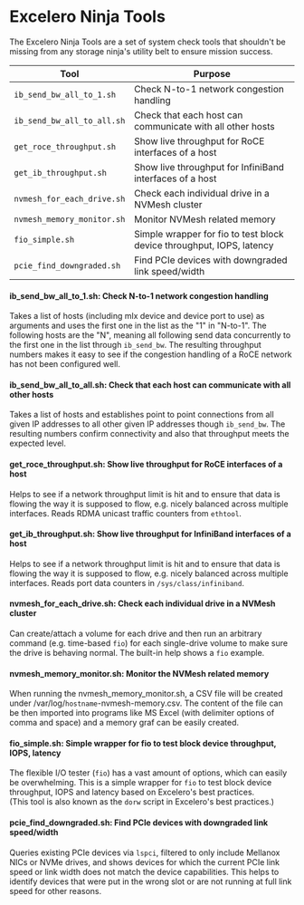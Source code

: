 # Excelero Ninja Tools

The Excelero Ninja Tools are a set of system check tools that shouldn't be missing from any storage ninja's utility belt to ensure mission success.

Tool | Purpose
------------ | -------------
`ib_send_bw_all_to_1.sh` | Check N-to-1 network congestion handling
`ib_send_bw_all_to_all.sh` | Check that each host can communicate with all other hosts
`get_roce_throughput.sh` | Show live throughput for RoCE interfaces of a host
`get_ib_throughput.sh` | Show live throughput for InfiniBand interfaces of a host
`nvmesh_for_each_drive.sh` | Check each individual drive in a NVMesh cluster
`nvmesh_memory_monitor.sh` | Monitor NVMesh related memory
`fio_simple.sh` | Simple wrapper for fio to test block device throughput, IOPS, latency
`pcie_find_downgraded.sh`| Find PCIe devices with downgraded link speed/width

#### ib_send_bw_all_to_1.sh: Check N-to-1 network congestion handling
Takes a list of hosts (including mlx device and device port to use) as arguments and uses the first one in the list as the "1" in "N-to-1". The following hosts are the "N", meaning all following send data concurrently to the first one in the list through `ib_send_bw`. The resulting throughput numbers makes it easy to see if the congestion handling of a RoCE network has not been configured well.
#### ib_send_bw_all_to_all.sh: Check that each host can communicate with all other hosts
Takes a list of hosts and establishes point to point connections from all given IP addresses to all other given IP addresses though `ib_send_bw`. The resulting numbers confirm connectivity and also that throughput meets the expected level.
#### get_roce_throughput.sh: Show live throughput for RoCE interfaces of a host
Helps to see if a network throughput limit is hit and to ensure that data is flowing the way it is supposed to flow, e.g. nicely balanced across multiple interfaces. Reads RDMA unicast traffic counters from `ethtool`.
#### get_ib_throughput.sh: Show live throughput for InfiniBand interfaces of a host
Helps to see if a network throughput limit is hit and to ensure that data is flowing the way it is supposed to flow, e.g. nicely balanced across multiple interfaces. Reads port data counters in `/sys/class/infiniband`.
#### nvmesh_for_each_drive.sh: Check each individual drive in a NVMesh cluster
Can create/attach a volume for each drive and then run an arbitrary command (e.g. time-based `fio`) for each single-drive volume to make sure the drive is behaving normal. The built-in help shows a `fio` example.
#### nvmesh_memory_monitor.sh: Monitor the NVMesh related memory 
When running the nvmesh_memory_monitor.sh, a CSV file will be created under /var/log/`hostname`-nvmesh-memory.csv. The content of the file can be then imported into programs like MS Excel (with delimiter options of comma and space) and a memory graf can be easily created.
#### fio_simple.sh: Simple wrapper for fio to test block device throughput, IOPS, latency
The flexible I/O tester (`fio`) has a vast amount of options, which can easily be overwhelming. This is a simple wrapper for `fio` to test block device throughput, IOPS and latency based on Excelero's best practices.  
(This tool is also known as the `dorw` script in Excelero's best practices.)
#### pcie_find_downgraded.sh: Find PCIe devices with downgraded link speed/width
Queries existing PCIe devices via `lspci`, filtered to only include Mellanox NICs or NVMe drives, and shows devices for which the current PCIe link speed or link width does not match the device capabilities. This helps to identify devices that were put in the wrong slot or are not running at full link speed for other reasons.
